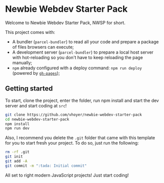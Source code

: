 Newbie Webdev Starter Pack
==========================

Welcome to Newbie Webdev Starter Pack, NWSP for short.

This project comes with:

- A bundler (`parcel-bundler`) to read all your code and prepare a package of files
  browsers can execute;
- A development server (`parcel-bundler`) to prepare a local host server with
  hot-reloading so you don't have to keep reloading the page manually;
- `npm` already configured with a deploy command: `npm run deploy` (powered by
  [`gh-pages`](https://www.npmjs.com/package/gh-pages));

Getting started
---------------

To start, clone the project, enter the folder, run npm install and start the dev server
and start coding at `src`!

```bash
git clone https://github.com/vhoyer/newbie-webdev-starter-pack
cd newbie-webdev-starter-pack
npm install
npm run dev
```

Also, I recommend you delete the `.git` folder that came with this template for you to
start fresh your project. To do so, just run the following:

```bash
rm -rf .git
git init
git add -A
git commit -m ":tada: Initial commit"
```

All set to right modern JavaScript projects! Just start coding!
